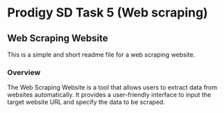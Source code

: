 # Prodigy SD Task 5 (Web scraping)

## Web Scraping Website

This is a simple and short readme file for a web scraping website.

### Overview

The Web Scraping Website is a tool that allows users to extract data from websites automatically. It
provides a user-friendly interface to input the target website URL and specify the data to be
scraped.


